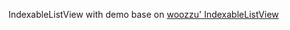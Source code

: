 IndexableListView with demo base on [woozzu' IndexableListView](https://github.com/woozzu/IndexableListView)
